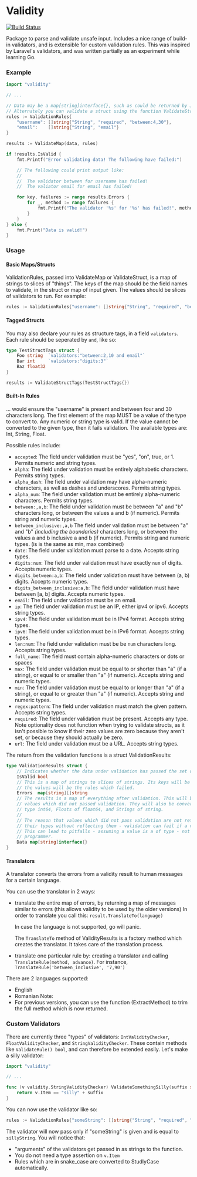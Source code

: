 # Validity

[![Build Status](https://travis-ci.org/Assembli/validity.svg)](https://travis-ci.org/Assembli/validity)

Package to parse and validate unsafe input. Includes a nice range of build-in validators, and is extensible for custom validation rules. This was inspired by Laravel's validators, and was written partially as an experiment while learning Go.

### Example

```go
import "validity"

// ...

// Data may be a map[string]interface{}, such as could be returned by JSON decoding.
// Alternately you can validate a struct using the function ValidateStruct
rules := ValidationRules{
    "username": []string{"String", "required", "between:4,30"},
    "email":    []string{"String", "email"}
}

results := ValidateMap(data, rules)

if !results.IsValid {
    fmt.Printf("Error validating data! The following have failed:")

    // The following could print output like:
    //
    //  The validator between for username has failed!
    //  The valiator email for email has failed!

    for key, failures := range results.Errors {
        for _, method := range failures {
            fmt.Printf("The validator '%s' for '%s' has failed!", method, key);
        }
    }
} else {
    fmt.Print("Data is valid!")
}
```

### Usage

#### Basic Maps/Structs

ValidationRules, passed into ValidateMap or ValidateStruct, is a map of strings to slices of "things". The keys of the map should be the field names to validate, in the struct or map of input given. The values should be slices of validators to run. For example:

```go
rules := ValidationRules{"username": []string{"String", "required", "between: 4, 30"}}
```

#### Tagged Structs

You may also declare your rules as structure tags, in a field `validators`. Each rule should be seperated by ` and `, like so:

```go
type TestStructTags struct {
	Foo string 	`validators:"between:2,10 and email"`
	Bar int		`validators:"digits:3"`
	Baz float32
}

results := ValidateStructTags(TestStructTags{})
```

#### Built-In Rules

... would ensure the "username" is present and between four and 30 characters long. The first element of the map MUST be a value of the type to convert to. Any numeric or string type is valid. If the value cannot be converted to the given type, then it fails validation. The available types are: Int, String, Float.

Possible rules include:
 * `accepted`: The field under validation must be "yes", "on", true, or 1. Permits numeric and string types.
 * `alpha`: The field under validation must be entirely alphabetic characters. Permits string types.
 * `alpha_dash`: The field under validation may have alpha-numeric characters, as well as dashes and underscores. Permits string types.
 * `alpha_num`: The field under validation must be entirely alpha-numeric characters. Permits string types.
 * `between:,a,b`: The field under validation must be between "a" and "b" characters long, or between the values a and b (if numeric). Permits string and numeric types.
 * `between_inclusive:,a,b`	The field under validation must be between "a" and "b" *(including the boundaries)* characters long, or between the values a and b inclusive a and b (if numeric). Permits string and numeric types. (is is the same as min, max combined)
 * `date`: The field under validation must parse to a date. Accepts string types.
 * `digits:num`: The field under validation must have exactly `num` of digits. Accepts numeric types.
 * `digits_between:a,b`: The field under validation must have between (a, b) digits. Accepts numeric types.
 * `digits_between_inclusive:a,b`: The field under validation must have between [a, b] digits. Accepts numeric types.
 * `email`: The field under validation must be an email.
 * `ip`: The field under validation must be an IP, either ipv4 or ipv6. Accepts string types.
 * `ipv4`: The field under validation must be in IPv4 format. Accepts string types.
 * `ipv6`: The field under validation must be in IPv6 format. Accepts string types.
 * `len:num`: The field under validation must be be `num` characters long. Accepts string types.
 * `full_name`: The field must contain alpha-numeric characters or dots or spaces
 * `max`: The field under validation must be equal to or shorter than "a" (if a string), or equal to or smaller than "a" (if numeric). Accepts string and numeric types.
 * `min`: The field under validation must be equal to or longer than "a" (if a string), or equal to or greater than "a" (if numeric). Accepts string and numeric types.
 * `regex:pattern`: The field under validation must match the given pattern. Accepts string types.
 * `required`: The field under validation must be present. Accepts any type. Note optionality does not function when trying to validate structs, as it isn't possible to know if their zero values are zero because they aren't set, or because they should actually be zero.
 * `url`: The field under validation must be a URL. Accepts string types.

The return from the validation functions is a struct ValidationResults:

```go
type ValidationResults struct {
	// Indicates whether the data under validation has passed the set of rules.
	IsValid bool
	// This is a map of strings to slices of strings. Its keys will be any validation fields which had an error, and
	// the values will be the rules which failed.
	Errors  map[string][]string
	// The results is a map of everything after validation. This will be the same data, excluding extraneous values, and
	// values which did not passed validation. They will also be converted to the correct types. Integers will be of
	// type int64, Floats of float64, and Strings of string.
	//
	// The reason that values which did not pass validation are not returned, is because it is not possible to know
	// their types without reflecting them - validation can fail if a value is not able to be converted to a type.
	// This can lead to pitfalls - assuming a value is a of type - not to mention extra work on behalf of the
	// programmer.
	Data map[string]interface{}
}
```

#### Translators


A translator converts the errors from a validity result to human messages for a certain language.

You can use the translator in 2 ways:

* translate the entire map of errors, by returning a map of messages similar to errors (this allows validity to be used by the older versions)
  In order to translate you call this: `result.TranslateTo(language)`

  In case the language is not supported, go will panic.

  The `TranslateTo` method of ValidityResults is a factory method which creates the translator. It takes care of the translation process.

* translate one particular rule by: creating a translator and calling `TranslateRule(method, advance)`. For instance, `TranslateRule('between_inclusive', '7,90')`

There are 2 languages supported:

* English
* Romanian
Note:
* For previous versions, you can use the function (ExtractMethod) to trim the full method which is now returned.




### Custom Validators

There are currently three "types" of validators: `IntValidityChecker`, `FloatValidityChecker`, and `StringValidityChecker`. These contain methods like `ValidateRule() bool`, and can therefore be extended easily. Let's make a silly validator:

```go
import "validity"

// ...

func (v validity.StringValidityChecker) ValidateSomethingSilly(suffix string) bool {
    return v.Item == "silly" + suffix
}
```

You can now use the validator like so:

```go
rules := ValidationRules{"someString": []string{"String", "required", "something_silly:String"}}
```

The validator will now pass only if "someString" is given and is equal to `sillyString`. You will notice that:

 * "arguments" of the validators get passed in as strings to the function.
 * You do not need a type assertion on `v.Item`
 * Rules which are in snake\_case are converted to StudlyCase automatically.
